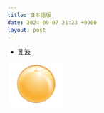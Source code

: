 ```yaml
---
title: 日本語版
date: 2024-09-07 21:23 +0900
layout: post
---
```


- [乳液](./乳液.md)

![](/assets/images/あいうえお.png)